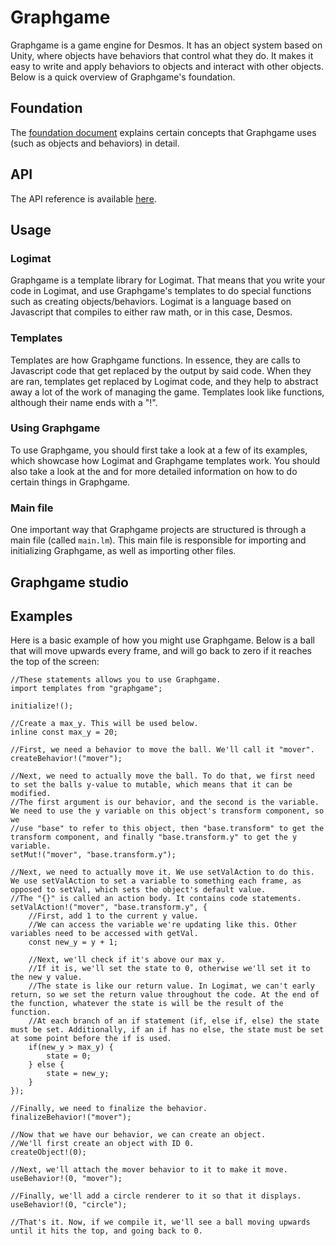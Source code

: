 # Graphgame
Graphgame is a game engine for Desmos. It has an object system based on Unity, where objects have behaviors that control what they do. It makes it easy to write and apply behaviors to objects and interact with other objects. Below is a quick overview of Graphgame's foundation.

## Foundation
The [foundation document](FOUNDATION.md) explains certain concepts that Graphgame uses (such as objects and behaviors) in detail.

## API
The API reference is available [here](TEMPLATES.md).

## Usage

### Logimat
Graphgame is a template library for Logimat. That means that you write your code in Logimat, and use Graphgame's templates to do special functions such as creating objects/behaviors. Logimat is a language based on Javascript that compiles to either raw math, or in this case, Desmos.

### Templates
Templates are how Graphgame functions. In essence, they are calls to Javascript code that get replaced by the output by said code. When they are ran, templates get replaced by Logimat code, and they help to abstract away a lot of the work of managing the game. Templates look like functions, although their name ends with a "!".

### Using Graphgame
To use Graphgame, you should first take a look at a few of its examples, which showcase how Logimat and Graphgame templates work. You should also take a look at the <API reference> and <Priority guide> for more detailed information on how to do certain things in Graphgame.

### Main file
One important way that Graphgame projects are structured is through a main file (called `main.lm`). This main file is responsible for importing and initializing Graphgame, as well as importing other files.

## Graphgame studio

## Examples
Here is a basic example of how you might use Graphgame. Below is a ball that will move upwards every frame, and will go back to zero if it reaches the top of the screen:
```
//These statements allows you to use Graphgame.
import templates from "graphgame";

initialize!();

//Create a max_y. This will be used below.
inline const max_y = 20;

//First, we need a behavior to move the ball. We'll call it "mover".
createBehavior!("mover");

//Next, we need to actually move the ball. To do that, we first need to set the balls y-value to mutable, which means that it can be modified.
//The first argument is our behavior, and the second is the variable. We need to use the y variable on this object's transform component, so we
//use "base" to refer to this object, then "base.transform" to get the transform component, and finally "base.transform.y" to get the y variable.
setMut!("mover", "base.transform.y");

//Next, we need to actually move it. We use setValAction to do this. We use setValAction to set a variable to something each frame, as opposed to setVal, which sets the object's default value.
//The "{}" is called an action body. It contains code statements.
setValAction!("mover", "base.transform.y", {
    //First, add 1 to the current y value.
    //We can access the variable we're updating like this. Other variables need to be accessed with getVal.
    const new_y = y + 1;
    
    //Next, we'll check if it's above our max y.
    //If it is, we'll set the state to 0, otherwise we'll set it to the new y value.
    //The state is like our return value. In Logimat, we can't early return, so we set the return value throughout the code. At the end of the function, whatever the state is will be the result of the function.
    //At each branch of an if statement (if, else if, else) the state must be set. Additionally, if an if has no else, the state must be set at some point before the if is used.
    if(new_y > max_y) {
        state = 0;
    } else {
        state = new_y;
    }
});

//Finally, we need to finalize the behavior.
finalizeBehavior!("mover");

//Now that we have our behavior, we can create an object.
//We'll first create an object with ID 0.
createObject!(0);

//Next, we'll attach the mover behavior to it to make it move.
useBehavior!(0, "mover");

//Finally, we'll add a circle renderer to it so that it displays.
useBehavior!(0, "circle");

//That's it. Now, if we compile it, we'll see a ball moving upwards until it hits the top, and going back to 0.
```